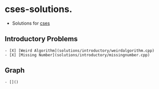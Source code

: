 # cses-solutions.
- Solutions for [cses](https://cses.fi/)

## Introductory Problems
    - [X] [Weird Algorithm](solutions/introductory/weirdalgorithm.cpp)
    - [X] [Missing Number](solutions/introductory/missingnumber.cpp)
## Graph
    - []()